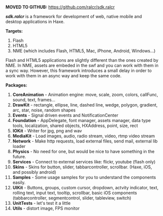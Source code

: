 **MOVED TO GITHUB:** https://github.com/ralcr/sdk.ralcr



**_sdk.ralcr_** is a framework for development of web, native mobile and desktop applications in Haxe.

**Targets:**
  1. Flash
  1. HTML5
  1. NME (which includes Flash, HTML5, Mac, iPhone, Android, Windows...)

Flash and HTML5 applications are slightly different than the ones created by NME. In NME, assets are embeded in the swf and you can work with them in a sync way. However, this framework introduces a small delay in order to work with them in an async way and keep the same code.


**Packages:**

  1. **CoreAnimation** - Animation engine: move, scale, zoom, colors, callFunc, sound, text, frames...
  1. **DrawKit** - rectangle, ellipse, line, dashed line, wedge, polygon, gradient, arc, star, noise, random shapes
  1. **Events** - Signal driven events and NotificationCenter
  1. **Foundation** - AppDelegate, font manager, assets manager, data type tools, localization, shared objects, HXAddress, point, size, rect
  1. **IOKit** - Writer for jpg, png and wav
  1. **MediaKit** - Load images, audio, radio stream, video, rtmp video stream
  1. **Network** - Make http requests, load external files, send mail, external lib loader
  1. **Physics** - No need for one, but would be nice to have something in the future.
  1. **Services** - Connect to external services like: flickr, youtube (flash only)
  1. **Skins** - Skins for button, slider, tabbarcontroller, scrollbar. (Haxe, iOS, and possibly android)
  1. **Samples** - Some usage samples for you to understand the components easily.
  1. **UIKit** - Buttons, groups, custom cursor, dropdown, actvity indicator, text, rolling text, input text, tooltip, scrollbar, basic iOS components (tabbarcontroller, segmentcontrol, slider, tableview, switch)
  1. **UnitTests** - let's test it a little
  1. **Utils** - distort image, FPS monitor